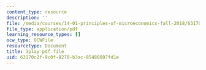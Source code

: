 ```yaml
---
content_type: resource
description: ''
file: /media/courses/14-01-principles-of-microeconomics-fall-2018/63170c2f9c0f9270b3ac85480897fd1e_ftmvsahQ6Wo.pdf
file_type: application/pdf
learning_resource_types: []
ocw_type: OCWFile
resourcetype: Document
title: 3play pdf file
uid: 63170c2f-9c0f-9270-b3ac-85480897fd1e
---
```

